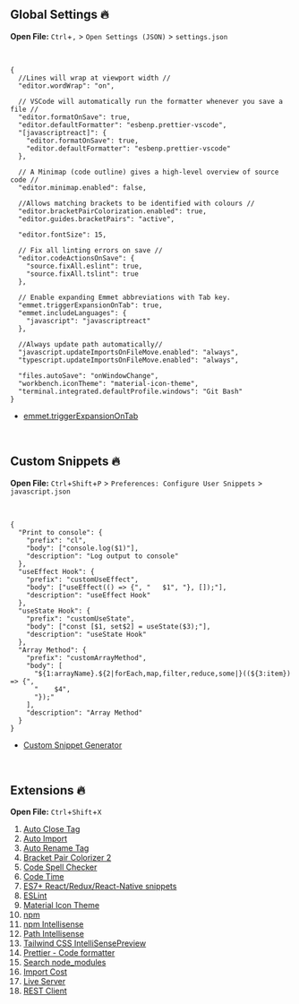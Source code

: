 ## Global Settings 🔥

**Open File:** `Ctrl`+`,` > `Open Settings (JSON)` > `settings.json`

<br />

```
{
  //Lines will wrap at viewport width //
  "editor.wordWrap": "on",

  // VSCode will automatically run the formatter whenever you save a file //
  "editor.formatOnSave": true,
  "editor.defaultFormatter": "esbenp.prettier-vscode",
  "[javascriptreact]": {
    "editor.formatOnSave": true,
    "editor.defaultFormatter": "esbenp.prettier-vscode"
  },

  // A Minimap (code outline) gives a high-level overview of source code //
  "editor.minimap.enabled": false,

  //Allows matching brackets to be identified with colours //
  "editor.bracketPairColorization.enabled": true,
  "editor.guides.bracketPairs": "active",

  "editor.fontSize": 15,

  // Fix all linting errors on save //
  "editor.codeActionsOnSave": {
    "source.fixAll.eslint": true,
    "source.fixAll.tslint": true
  },

  // Enable expanding Emmet abbreviations with Tab key.
  "emmet.triggerExpansionOnTab": true,
  "emmet.includeLanguages": {
    "javascript": "javascriptreact"
  },

  //Always update path automatically//
  "javascript.updateImportsOnFileMove.enabled": "always",
  "typescript.updateImportsOnFileMove.enabled": "always",

  "files.autoSave": "onWindowChange",
  "workbench.iconTheme": "material-icon-theme",
  "terminal.integrated.defaultProfile.windows": "Git Bash"
}
```
- [emmet.triggerExpansionOnTab](https://code.visualstudio.com/docs/editor/emmet)

<br/>

## Custom Snippets 🔥

**Open File:** `Ctrl`+`Shift`+`P` > `Preferences: Configure User Snippets` > `javascript.json`

<br />

```
{
  "Print to console": {
    "prefix": "cl",
    "body": ["console.log($1)"],
    "description": "Log output to console"
  },
  "useEffect Hook": {
    "prefix": "customUseEffect",
    "body": ["useEffect(() => {", "   $1", "}, []);"],
    "description": "useEffect Hook"
  },
  "useState Hook": {
    "prefix": "customUseState",
    "body": ["const [$1, set$2] = useState($3);"],
    "description": "useState Hook"
  },
  "Array Method": {
    "prefix": "customArrayMethod",
    "body": [
      "${1:arrayName}.${2|forEach,map,filter,reduce,some|}((${3:item}) => {",
      "    $4",
      "});"
    ],
    "description": "Array Method"
  }
}
```

- [Custom Snippet Generator](https://snippet-generator.app)

<br/>

## Extensions 🔥

**Open File:** `Ctrl`+`Shift`+`X`

1. [Auto Close Tag](https://marketplace.visualstudio.com/items?itemName=formulahendry.auto-close-tag)
2. [Auto Import](https://marketplace.visualstudio.com/items?itemName=steoates.autoimport)
3. [Auto Rename Tag](https://marketplace.visualstudio.com/items?itemName=formulahendry.auto-rename-tag)
4. [Bracket Pair Colorizer 2](https://marketplace.visualstudio.com/items?itemName=CoenraadS.bracket-pair-colorizer-2)
5. [Code Spell Checker](https://marketplace.visualstudio.com/items?itemName=streetsidesoftware.code-spell-checker)
6. [Code Time](https://marketplace.visualstudio.com/items?itemName=softwaredotcom.swdc-vscode)
7. [ES7+ React/Redux/React-Native snippets](https://marketplace.visualstudio.com/items?itemName=dsznajder.es7-react-js-snippets)
8. [ESLint](https://marketplace.visualstudio.com/items?itemName=dbaeumer.vscode-eslint)
9. [Material Icon Theme](https://marketplace.visualstudio.com/items?itemName=PKief.material-icon-theme)
10. [npm](https://marketplace.visualstudio.com/items?itemName=eg2.vscode-npm-script)
11. [npm Intellisense](https://marketplace.visualstudio.com/items?itemName=christian-kohler.npm-intellisense)
12. [Path Intellisense](https://marketplace.visualstudio.com/items?itemName=christian-kohler.path-intellisense)
13. [Tailwind CSS IntelliSensePreview](https://marketplace.visualstudio.com/items?itemName=bradlc.vscode-tailwindcss)
14. [Prettier - Code formatter](https://marketplace.visualstudio.com/items?itemName=esbenp.prettier-vscode)
15. [Search node_modules](https://marketplace.visualstudio.com/items?itemName=jasonnutter.search-node-modules)
16. [Import Cost](https://marketplace.visualstudio.com/items?itemName=wix.vscode-import-cost)
17. [Live Server](https://marketplace.visualstudio.com/items?itemName=ritwickdey.LiveServer)
18. [REST Client](https://marketplace.visualstudio.com/items?itemName=humao.rest-client)
